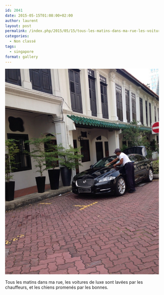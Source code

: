 ```yaml
---
id: 2041
date: 2015-05-15T01:08:00+02:00
author: laurent
layout: post
permalink: /index.php/2015/05/15/tous-les-matins-dans-ma-rue-les-voitures-de-luxe/
categories:
  - Non classé
tags:
  - singapore
format: gallery
---
```

<img src="/images/2015/05/tumblr_nod9tckCuc1uuvt0bo1_1280.jpg" />

Tous les matins dans ma rue, les voitures de luxe sont lavées par les chauffeurs, et les chiens promenés par les bonnes.